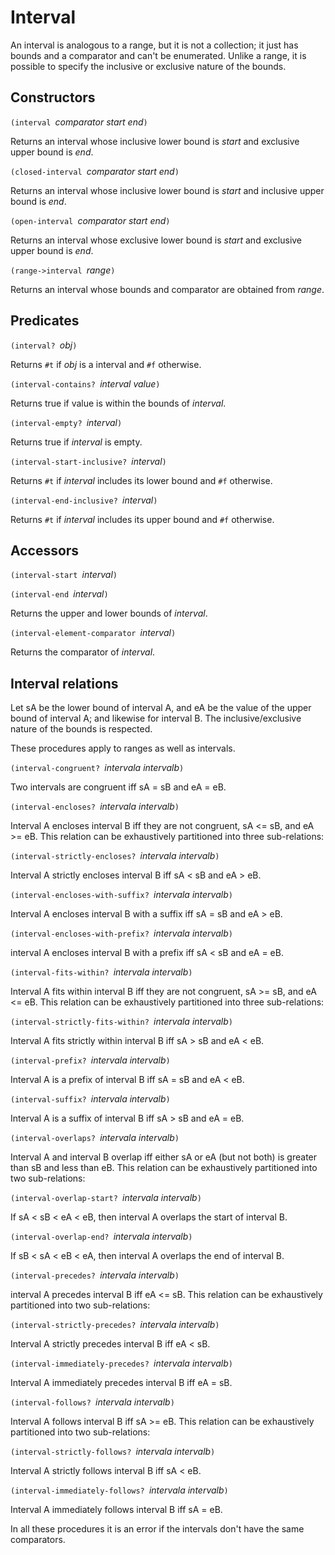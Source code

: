 # Interval

An interval is analogous to a range, but it is not a collection;
it just has bounds and a comparator and can't be enumerated.
Unlike a range,
it is possible to specify the inclusive or exclusive nature of the bounds.

## Constructors

`(interval `*comparator start end*`)`

Returns an interval whose inclusive lower bound
is *start* and exclusive upper bound is *end*.

`(closed-interval `*comparator start end*`)`

Returns an interval whose inclusive lower bound
is *start* and inclusive upper bound is *end*.

`(open-interval `*comparator start end*`)`

Returns an interval whose exclusive lower bound
is *start* and exclusive upper bound is *end*.

`(range->interval `*range*`)`

Returns an interval whose bounds and comparator are
obtained from *range*.

## Predicates

`(interval? `*obj*`)`

Returns `#t` if *obj* is a interval and `#f` otherwise.

`(interval-contains? `*interval value*`)`

Returns true if value is within the bounds of *interval*.

`(interval-empty? `*interval*`)`

Returns true if *interval* is empty.

`(interval-start-inclusive? `*interval*`)`

Returns `#t` if *interval* includes its lower bound and `#f` otherwise.

`(interval-end-inclusive? `*interval*`)`

Returns `#t` if *interval* includes its upper bound and `#f` otherwise.

## Accessors

`(interval-start `*interval*`)`

`(interval-end `*interval*`)`

Returns the upper and lower bounds of *interval*.

`(interval-element-comparator `*interval*`)`

Returns the comparator of *interval*.

## Interval relations

Let sA be the lower bound of interval A,
and eA be the value of the upper bound of interval A;
and likewise for interval B.  The inclusive/exclusive
nature of the bounds is respected.

These procedures apply to ranges as well as intervals.

`(interval-congruent? `*intervala intervalb*`)`

Two intervals are congruent iff sA = sB and eA = eB.

`(interval-encloses? `*intervala intervalb*`)`

Interval A encloses interval B iff they are not congruent, sA <= sB, and eA >= eB.
This relation can be exhaustively partitioned into three sub-relations:

`(interval-strictly-encloses? `*intervala intervalb*`)`

Interval A strictly encloses interval B iff sA < sB and eA > eB.

`(interval-encloses-with-suffix? `*intervala intervalb*`)`

Interval A encloses interval B with a suffix iff sA = sB and eA > eB.

`(interval-encloses-with-prefix? `*intervala intervalb*`)`

interval A encloses interval B with a prefix iff sA < sB and eA = eB.

`(interval-fits-within? `*intervala intervalb*`)`

Interval A fits within interval B iff they are not congruent, sA >= sB, and eA <= eB.
This relation can be exhaustively partitioned into three sub-relations:

`(interval-strictly-fits-within? `*intervala intervalb*`)`

Interval A fits strictly within interval B iff sA > sB and eA < eB.

`(interval-prefix? `*intervala intervalb*`)`

Interval A is a prefix of interval B iff sA = sB and eA < eB.

`(interval-suffix? `*intervala intervalb*`)`

Interval A is a suffix of interval B iff sA > sB and eA = eB.

`(interval-overlaps? `*intervala intervalb*`)`

Interval A and interval B overlap iff either sA or eA (but not both) is greater than sB and less than eB.
This relation can be exhaustively partitioned into two sub-relations:

`(interval-overlap-start? `*intervala intervalb*`)`

If sA < sB < eA < eB, then interval A overlaps the start of interval B.

`(interval-overlap-end? `*intervala intervalb*`)`

If sB < sA < eB < eA, then interval A overlaps the end of interval B.

`(interval-precedes? `*intervala intervalb*`)`

interval A precedes interval B iff eA <= sB.
This relation can be exhaustively partitioned into two sub-relations:

`(interval-strictly-precedes? `*intervala intervalb*`)`

Interval A strictly precedes interval B iff eA < sB.

`(interval-immediately-precedes? `*intervala intervalb*`)`

Interval A immediately precedes interval B iff eA = sB.

`(interval-follows? `*intervala intervalb*`)`

Interval A follows interval B iff sA >= eB.
This relation can be exhaustively partitioned into two sub-relations:

`(interval-strictly-follows? `*intervala intervalb*`)`

Interval A strictly follows interval B iff sA < eB.

`(interval-immediately-follows? `*intervala intervalb*`)`

Interval A immediately follows interval B iff sA = eB.

In all these procedures it is an error if the intervals don't have the same comparators.
